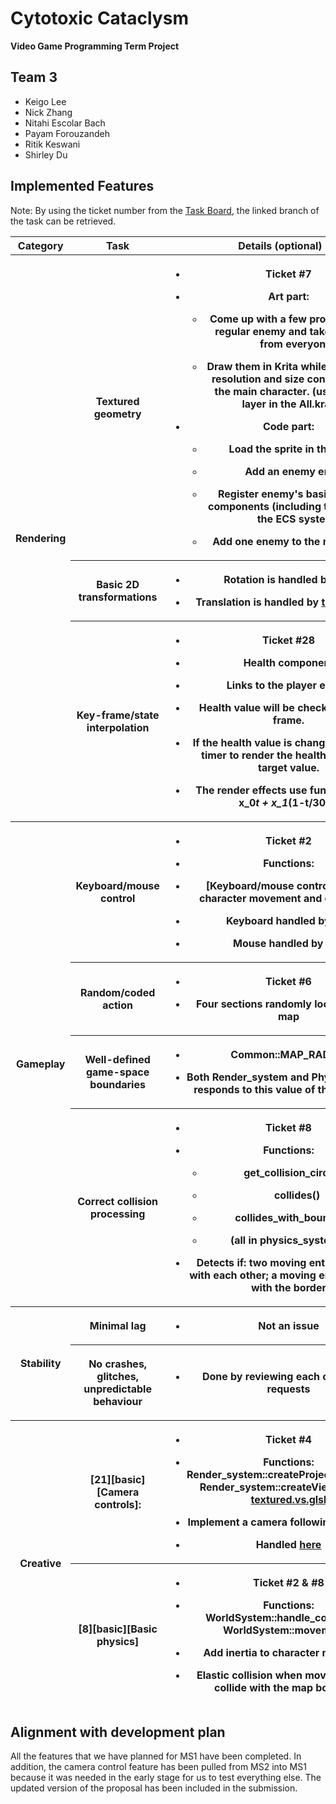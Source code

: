 # Cytotoxic Cataclysm
**Video Game Programming Term Project**

## Team 3
- Keigo Lee
- Nick Zhang
- Nitahi Escolar Bach
- Payam Forouzandeh
- Ritik Keswani
- Shirley Du

## Implemented Features
Note: By using the ticket number from the [<u>Task
Board</u>](https://github.students.cs.ubc.ca/orgs/CPSC427-2023W-T1/projects/3/views/1),
the linked branch of the task can be retrieved.
<table>
	<colgroup>
		<col style="width: 15%" />
		<col style="width: 25%" />
		<col style="width: 59%" />
	</colgroup>
	<thead>
		<tr class="header">
			<th><strong>Category</strong></th>
			<th><strong>Task</strong></th>
			<th><strong>Details (optional)</strong></th>
		</tr>
		<tr>
			<th rowspan="3">Rendering</th>
			<th>
			<p>Textured geometry</p>
			</th>
			<th><ul>
			<li>
			<p>Ticket #7</p>
			</li>
			<li>
			<p>Art part:</p>
			<ul>
			<li>
			<p>Come up with a few prototypes of a regular enemy and take feedback
			from everyone.</p>
			</li>
			<li>
			<p>Draw them in Krita while keeping the resolution and size consistent
			with the main character. (use separate layer in the All.kra file)</p>
			</li>
			</ul></li>
			<li>
			<p>Code part:</p>
			<ul>
			<li>
			<p>Load the sprite in the game.</p>
			</li>
			<li>
			<p>Add an enemy entity.</p>
			</li>
			<li>
			<p>Register enemy's basic required components (including the sprite) in
			the ECS system.</p>
			</li>
			<li>
			<p>Add one enemy to the main scene.</p>
			</li>
			</ul></li>
			</ul>
			</th>
		</tr>
		<tr>
			<th>
			<p>Basic 2D transformations</p>
			</th>
			<th><ul>
			<li>
			<p>Rotation is handled by <a
			href="https://github.students.cs.ubc.ca/CPSC427-2023W-T1/Team03CytotoxicCataclysm/blob/9bdbff0afb2642b8617121bd22d0e65af641abb6/src/world_system.cpp#L354-L363"><u>this</u></a></p>
			</li>
			<li>
			<p>Translation is handled by <a
			href="https://github.students.cs.ubc.ca/CPSC427-2023W-T1/Team03CytotoxicCataclysm/blob/9bdbff0afb2642b8617121bd22d0e65af641abb6/src/world_system.cpp#L309-L345"><u>this</u></a>
			and <a
			href="https://github.students.cs.ubc.ca/CPSC427-2023W-T1/Team03CytotoxicCataclysm/blob/9bdbff0afb2642b8617121bd22d0e65af641abb6/src/physics_system.cpp#L93-L99"><u>this</u></a></p>
			</li>
			</ul>
			</th>
		</tr>
		<tr>
			<th>
			<p>Key-frame/state interpolation</p>
			</th>
			<th><ul>
			<li>
			<p>Ticket #28</p>
			</li>
			<li>
			<p>Health component</p>
			</li>
			<li>
			<p>Links to the player entity.</p>
			</li>
			<li>
			<p>Health value will be checked at each frame.</p>
			</li>
			<li>
			<p>If the health value is changed, start the timer to render the health
			bar to the target value.</p>
			</li>
			<li>
			<p>The render effects use function C(t) = x_0<em>t +
			x_1</em>(1-t/300).</p>
			</li>
			</ul>
			</th>
		</tr>
		<tr>
			<th rowspan="4">Gameplay</th>
			<th>
			<p>Keyboard/mouse control</p>
			</th>
			<th><ul>
			<li>
			<p>Ticket #2</p>
			</li>
			<li>
			<p>Functions:</p>
			</li>
			<li>
			<p>[Keyboard/mouse control]: Player character movement and
			orientation</p>
			</li>
			<li>
			<p>Keyboard handled by <a
			href="https://github.students.cs.ubc.ca/CPSC427-2023W-T1/Team03CytotoxicCataclysm/blob/9bdbff0afb2642b8617121bd22d0e65af641abb6/src/world_system.cpp#L271-L307"><u>this</u></a></p>
			</li>
			<li>
			<p>Mouse handled by <a
			href="https://github.students.cs.ubc.ca/CPSC427-2023W-T1/Team03CytotoxicCataclysm/blob/9bdbff0afb2642b8617121bd22d0e65af641abb6/src/world_system.cpp#L347-L352"><u>this</u></a></p>
			</li>
			</ul>
			</th>
		</tr>
		<tr class="odd">
			<th>
			<p>Random/coded action</p>
			</th>
			<th><ul>
			<li>
			<p>Ticket #6</p>
			</li>
			<li>
			<p>Four sections randomly located in the map</p>
			</li>
			</ul>
			</th>
		</tr>
		<tr>
			<th>
			<p>Well-defined game-space boundaries</p>
			</th>
			<th><ul>
			<li>
			<p>Common::MAP_RADIUS</p>
			</li>
			<li>
			<p>Both Render_system and Physics_system responds to this value of the
			boundary</p>
			</li>
			</ul>
			</th>
		</tr>
		<tr>
			<th>Correct collision processing</th>
			<th><ul>
			<li>
			<p>Ticket #8</p>
			</li>
			<li>
			<p>Functions:</p>
			<ul>
			<li>
			<p>get_collision_circles()</p>
			</li>
			<li>
			<p>collides()</p>
			</li>
			<li>
			<p>collides_with_boundary()</p>
			</li>
			<li>
			<p>(all in physics_system.cpp)</p>
			</li>
			</ul></li>
			<li>
			<p>Detects if: two moving entities collide with each other; a moving
			entity collides with the border</p>
			</li>
			</ul>
			</th>
		</tr>
		<tr>
			<th rowspan="2">Stability</th>
			<th>
			<p>Minimal lag</p>
			</th>
			<th><ul>
			<li>
			<p>Not an issue</p>
			</li>
			</ul>
			</th>
		</tr>
		<tr class="odd">
			<th>
			<p>No crashes, glitches, unpredictable behaviour</p>
			</th>
			<th><ul>
			<li>
			<p>Done by reviewing each others pull requests</p>
			</li>
			</ul>
			</th>
		</tr>
		<tr>
			<th rowspan="2">Creative</th>
			<th>[21][basic][Camera controls]:</th>
			<th><ul>
			<li>
			<p>Ticket #4</p>
			</li>
			<li>
			<p>Functions: Render_system::createProjectionMatrix();
			Render_system::createViewMatrix(); <a
			href="https://github.students.cs.ubc.ca/CPSC427-2023W-T1/Team03CytotoxicCataclysm/commit/8869999e7b5a55e54ea7dca3d79a03addfe99d8c?diff=unified#diff-a0a82052c3d34154647fcfa7520d884895e8ad1a51a67f277d0f73b656d711a0">textured.vs.glsl</a></p>
			</li>
			<li>
			<p>Implement a camera following the player.</p>
			</li>
			<li>
			<p>Handled <a
			href="https://github.students.cs.ubc.ca/CPSC427-2023W-T1/Team03CytotoxicCataclysm/blob/9bdbff0afb2642b8617121bd22d0e65af641abb6/src/render_system.cpp#L415-L432"><u>here</u></a></p>
			</li>
			</ul>
			</th>
		</tr>
		<tr>
			<th>[8][basic][Basic physics]</th>
			<th><ul>
			<li>
			<p>Ticket #2 &amp; #8</p>
			</li>
			<li>
			<p>Functions: WorldSystem::handle_collisions(),
			WorldSystem::movement()</p>
			</li>
			<li>
			<p>Add inertia to character movement</p>
			</li>
			<li>
			<p>Elastic collision when moving entities collide with the map
			boundary</p>
			</li>
			</ul>
			</th>
		</tr>
	</thead>
</table>

## Alignment with development plan
All the features that we have planned for MS1 have been completed. In
addition, the camera control feature has been pulled from MS2 into MS1
because it was needed in the early stage for us to test everything else.
The updated version of the proposal has been included in the submission.
